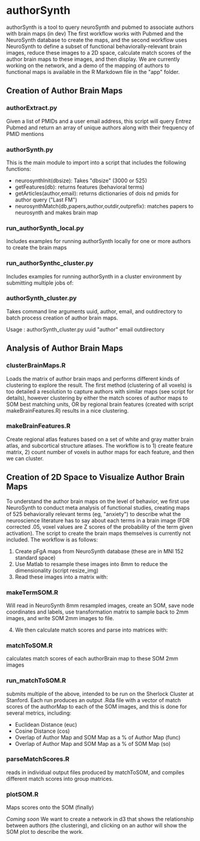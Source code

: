 # authorSynth
authorSynth is a tool to query neuroSynth and pubmed to associate authors with brain maps (in dev)
The first workflow works with Pubmed and the NeuroSynth database to create the maps, and the second workflow uses NeuroSynth to define a subset of functional behaviorally-relevant brain images, reduce these images to a 2D space, calculate match scores of the author brain maps to these images, and then display.  We are currently working on the network, and a demo of the mapping of authors to functional maps is available in the R Markdown file in the "app" folder.

## Creation of Author Brain Maps

### authorExtract.py
Given a list of PMIDs and a user email address, this script will query Entrez Pubmed and return an array of unique authors along with their frequency of PMID mentions

### authorSynth.py
This is the main module to import into a script that includes the following functions:
- neurosynthInit(dbsize): Takes "dbsize" (3000 or 525)
- getFeatures(db): returns features (behavioral terms)
- getArticles(author,email): returns dictionaries of dois nd pmids for author query ("Last FM")
- neurosynthMatch(db,papers,author,outdir,outprefix): matches papers to neurosynth and makes brain map

### run_authorSynth_local.py
Includes examples for running authorSynth locally for one or more authors to create the brain maps

### run_authorSynthc_cluster.py
Includes examples for running authorSynth in a cluster environment by submitting multiple jobs of:

### authorSynth_cluster.py
Takes command line arguments uuid, author, email, and outdirectory to batch process creation of author brain maps.

Usage : authorSynth_cluster.py uuid "author" email outdirectory


## Analysis of Author Brain Maps

### clusterBrainMaps.R
Loads the matrix of author brain maps and performs different kinds of clustering to explore the result.  The first method (clustering of all voxels) is too detailed a resolution to capture authors with similar maps (see script for details), however clustering by either the match scores of author maps to SOM best matching units, OR by regional brain features (created with script makeBrainFeatures.R) results in a nice clustering.

### makeBrainFeatures.R
Create regional atlas features based on a set of white and gray matter brain atlas, and subcortical structure atlases.  The workflow is to 1) create feature matrix, 2) count number of voxels in author maps for each feature, and then we can cluster.


## Creation of 2D Space to Visualize Author Brain Maps

To understand the author brain maps on the level of behavior, we first use NeuroSynth to conduct meta analysis of functional studies, creating maps of 525 behaviorally relevant terms (eg, "anxiety") to describe what the neuroscience literature has to say about each terms in a brain image (FDR corrected .05, voxel values are Z scores of the probability of the term given activation).  The script to create the brain maps themselves is currently not included.  The workflow is as follows:

1. Create pFgA maps from NeuroSynth database (these are in MNI 152 standard space)
2. Use Matlab to resample these images into 8mm to reduce the dimensionality (script resize_img)
3. Read these images into a matrix with:

### makeTermSOM.R
Will read in NeuroSynth 8mm resampled images, create an SOM, save node coordinates and labels, use transformation matrix to sample back to 2mm images, and write SOM 2mm images to file.

4. We then calculate match scores and parse into matrices with:

### matchToSOM.R
calculates match scores of each authorBrain map to these SOM 2mm images

### run_matchToSOM.R
submits multiple of the above, intended to be run on the Sherlock Cluster at Stanford.  Each run produces an output .Rda file with a vector of match scores of the authorMap to each of the SOM images, and this is done for several metrics, including:
- Euclidean Distance (euc)
- Cosine Distance (cos)
- Overlap of Author Map and SOM Map as a % of Author Map (func)
- Overlap of Author Map and SOM Map as a % of SOM Map (so)

### parseMatchScores.R
reads in individual output files produced by matchToSOM, and compiles different match scores into group matrices.

### plotSOM.R
Maps scores onto the SOM (finally)

*Coming soon* We want to create a network in d3 that shows the relationship between authors (the clustering), and clicking on an author will show the SOM plot to describe the work.

